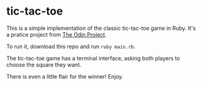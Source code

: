 ﻿# tic-tac-toe

This is a simple implementation of the classic tic-tac-toe game in Ruby. It's a pratice project from [The Odin Project](https://www.theodinproject.com/lessons/ruby-tic-tac-toe).

To run it, download this repo and run `ruby main.rb`.

The tic-tac-toe game has a terminal interface, asking both players to choose the square they want.

There is even a little flair for the winner! Enjoy.

